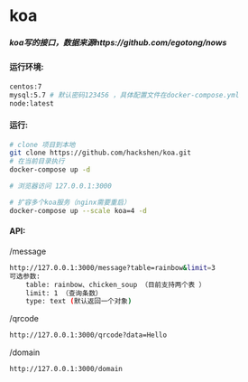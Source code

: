 # koa

##### koa写的接口，数据来源https://github.com/egotong/nows 


#### 运行环境:

```bash
centos:7
mysql:5.7 # 默认密码123456 ，具体配置文件在docker-compose.yml
node:latest
```
#### 运行: 

```bash
# clone 项目到本地
git clone https://github.com/hackshen/koa.git
# 在当前目录执行
docker-compose up -d

# 浏览器访问 127.0.0.1:3000

# 扩容多个koa服务（nginx需要重启）
docker-compose up --scale koa=4 -d
```

#### API:
/message
```bash
http://127.0.0.1:3000/message?table=rainbow&limit=3
可选参数:
    table: rainbow、chicken_soup （目前支持两个表 ）
    limit: 1 （查询条数）
    type: text (默认返回一个对象)
```

/qrcode
```bash
http://127.0.0.1:3000/qrcode?data=Hello
```

/domain
```bash
http://127.0.0.1:3000/domain
```
